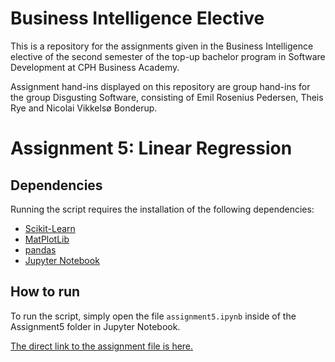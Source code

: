 # Business Intelligence Elective

This is a repository for the assignments given in the Business Intelligence elective of the second semester of the top-up bachelor program in Software Development at CPH Business Academy.

Assignment hand-ins displayed on this repository are group hand-ins for the group Disgusting Software, consisting of Emil Rosenius Pedersen, Theis Rye and Nicolai Vikkelsø Bonderup.

# Assignment 5: Linear Regression

## Dependencies
Running the script requires the installation of the following dependencies: 
- [Scikit-Learn](http://scikit-learn.org/stable/)
- [MatPlotLib](https://matplotlib.org/)
- [pandas](http://pandas.pydata.org/)
- [Jupyter Notebook](http://jupyter.org/)

## How to run

To run the script, simply open the file `assignment5.ipynb` inside of the Assignment5 folder in Jupyter Notebook.

[The direct link to the assignment file is here.](https://github.com/NicolaiVBonderup/BusinessIntelligenceElective/blob/master/Assignment5/assignment5.ipynb)



